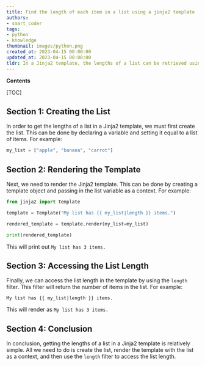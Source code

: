 ```yaml
---
title: Find the length of each item in a list using a jinja2 template
authors:
- smart_coder
tags:
- python
- knowledge
thumbnail: images/python.png
created_at: 2023-04-15 00:00:00
updated_at: 2023-04-15 00:00:00
tldr: In a Jinja2 template, the lengths of a list can be retrieved using the `length` filter.
---
```


**Contents**

[TOC]

## Section 1: Creating the List

In order to get the lengths of a list in a Jinja2 template, we must first create the list. This can be done by declaring a variable and setting it equal to a list of items. For example:

```python
my_list = ["apple", "banana", "carrot"]
```

## Section 2: Rendering the Template

Next, we need to render the Jinja2 template. This can be done by creating a template object and passing in the list variable as a context. For example:

```python
from jinja2 import Template

template = Template("My list has {{ my_list|length }} items.")

rendered_template = template.render(my_list=my_list)

print(rendered_template)
```

This will print out `My list has 3 items.`

## Section 3: Accessing the List Length

Finally, we can access the list length in the template by using the `length` filter. This filter will return the number of items in the list. For example:

```jinja2
My list has {{ my_list|length }} items.
```

This will render as `My list has 3 items.`

## Section 4: Conclusion

In conclusion, getting the lengths of a list in a Jinja2 template is relatively simple. All we need to do is create the list, render the template with the list as a context, and then use the `length` filter to access the list length.
